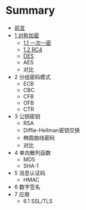 # Summary

* [前言](README.md)
* [1 对称加密](chapter-1/README.md)
   * [1.1 一次一密](chapter-1/1.1.md)
   * [1.2 RC4](chapter-1/1.2.md)
   * [DES](chapter1.2.md)
   * AES
   * 对比
* 2 分组密码模式
   * ECB
   * CBC
   * CFB
   * OFB
   * CTR
* 3 公钥密钥
   * RSA
   * Diffie-Hellman密钥交换
   * 椭圆曲线密码
   * 对比
* 4 单向散列函数
   * MD5
   * SHA-1
* 5 消息认证码
   * HMAC
* 6 数字签名
* 7 应用
   * 6.1 SSL/TLS

